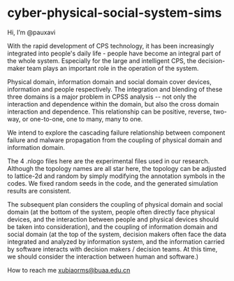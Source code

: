 # cyber-physical-social-system-sims

Hi, I’m @pauxavi

With the rapid development of CPS technology, it has been increasingly integrated into people's daily life - people have become an integral part of the whole system. Especially for the large and intelligent CPS, the decision-maker team plays an important role in the operation of the system.

Physical domain, information domain and social domain cover devices, information and people respectively. The integration and blending of these three domains is a major problem in CPSS analysis -- not only the interaction and dependence within the domain, but also the cross domain interaction and dependence. This relationship can be positive, reverse, two-way, or one-to-one, one to many, many to one.

We intend to explore the cascading failure relationship between component failure and malware propagation from the coupling of physical domain and information domain.

The 4 .nlogo files here are the experimental files used in our research. Although the topology names are all star here, the topology can be adjusted to lattice-2d and random by simply modifying the annotation symbols in the codes. We fixed random seeds in the code, and the generated simulation results are consistent.

The subsequent plan considers the coupling of physical domain and social domain (at the bottom of the system, people often directly face physical devices, and the interaction between people and physical devices should be taken into consideration), and the coupling of information domain and social domain (at the top of the system, decision makers often face the data integrated and analyzed by information system, and the information carried by software interacts with decision makers / decision teams. At this time, we should consider the interaction between human and software.)

How to reach me xubiaorms@buaa.edu.cn
